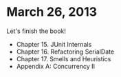 # March 26, 2013

Let's finish the book!

* Chapter 15. JUnit Internals
* Chapter 16. Refactoring SerialDate
* Chapter 17. Smells and Heuristics
* Appendix A: Concurrency II
